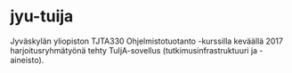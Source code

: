 # jyu-tuija
Jyväskylän yliopiston TJTA330 Ohjelmistotuotanto -kurssilla keväällä 2017 harjoitusryhmätyönä tehty TuIjA-sovellus (tutkimusinfrastruktuuri ja -aineisto).
